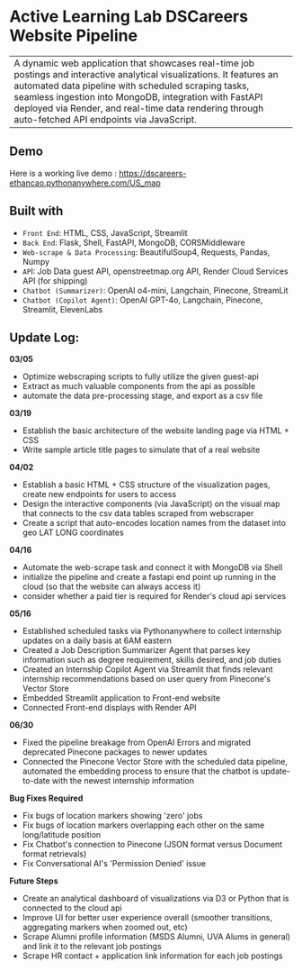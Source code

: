 # Active Learning Lab DSCareers Website Pipeline 
<table>
<tr>
<td>
  A dynamic web application that showcases real-time job postings and interactive analytical visualizations. It features an automated data pipeline with scheduled scraping tasks, seamless ingestion into MongoDB, integration with FastAPI deployed via Render, and real-time data rendering through auto-fetched API endpoints via JavaScript.
</td>
</tr>
</table>


## Demo
Here is a working live demo : https://dscareers-ethancao.pythonanywhere.com/US_map

## Built with 
- `Front End`: HTML, CSS, JavaScript, Streamlit
- `Back End`: Flask, Shell, FastAPI, MongoDB, CORSMiddleware
- `Web-scrape & Data Processing`: BeautifulSoup4, Requests, Pandas, Numpy
- `AP`I: Job Data guest API, openstreetmap.org API, Render Cloud Services API (for shipping)
- `Chatbot (Summarizer)`: OpenAI o4-mini, Langchain, Pinecone, StreamLit
- `Chatbot (Copilot Agent)`: OpenAI GPT-4o, Langchain, Pinecone, Streamlit, ElevenLabs

## Update Log:
**03/05**
- Optimize webscraping scripts to fully utilize the given guest-api
- Extract as much valuable components from the api as possible
- automate the data pre-processing stage, and export as a csv file
  
**03/19**
- Establish the basic architecture of the website landing page via HTML + CSS
- Write sample article title pages to simulate that of a real website
  
**04/02**
- Establish a basic HTML + CSS structure of the visualization pages, create new endpoints for users to access
- Design the interactive components (via JavaScript) on the visual map that connects to the csv data tables scraped from webscraper
- Create a script that auto-encodes location names from the dataset into geo LAT LONG coordinates
  
**04/16**
- Automate the web-scrape task and connect it with MongoDB via Shell 
- initialize the pipeline and create a fastapi end point up running in the cloud (so that the website can always access it)
- consider whether a paid tier is required for Render's cloud api services

**05/16**
- Established scheduled tasks via Pythonanywhere to collect internship updates on a daily basis at 6AM eastern
- Created a Job Description Summarizer Agent that parses key information such as degree requirement, skills desired, and job duties
- Created an Internship Copilot Agent via Streamlit that finds relevant internship recommendations based on user query from Pinecone's Vector Store
- Embedded Streamlit application to Front-end website
- Connected Front-end displays with Render API

**06/30**
- Fixed the pipeline breakage from OpenAI Errors and migrated deprecated Pinecone packages to newer updates
- Connected the Pinecone Vector Store with the scheduled data pipeline, automated the embedding process to ensure that the chatbot is update-to-date with the newest internship information

**Bug Fixes Required**
- Fix bugs of location markers showing 'zero' jobs
- Fix bugs of location markers overlapping each other on the same long/latitude position
- Fix Chatbot's connection to Pinecone (JSON format versus Document format retrievals)
- Fix Conversational AI's 'Permission Denied' issue

**Future Steps**
- Create an analytical dashboard of visualizations via D3 or Python that is connected to the cloud api
- Improve UI for better user experience overall (smoother transitions, aggregating markers when zoomed out, etc)
- Scrape Alumni profile information (MSDS Alumni, UVA Alums in general) and link it to the relevant job postings
- Scrape HR contact + application link information for each job postings 


